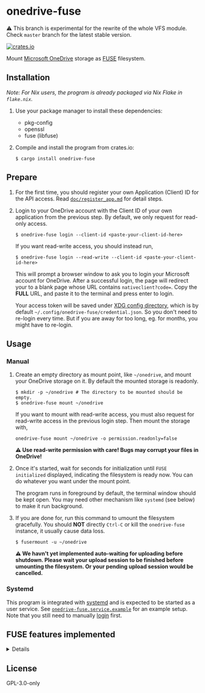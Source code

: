 # onedrive-fuse

:warning: This branch is experimental for the rewrite of the whole VFS module.
Check `master` branch for the latest stable version.

[![crates.io](https://img.shields.io/crates/v/onedrive-fuse.svg)](https://crates.io/crates/onedrive-fuse)

Mount [Microsoft OneDrive][onedrive] storage as [FUSE] filesystem.

[onedrive]: https://products.office.com/en-us/onedrive/online-cloud-storage
[FUSE]: https://github.com/libfuse/libfuse

## Installation

*Note: For Nix users, the program is already packaged via Nix Flake in `flake.nix`.*

1.  Use your package manager to install these dependencies:
    - pkg-config
    - openssl
    - fuse (libfuse)

1.  Compile and install the program from crates.io:

    ```
    $ cargo install onedrive-fuse
    ```

## Prepare

1.  For the first time, you should register your own Application (Client) ID for the API access.
    Read [`doc/register_app.md`](./doc/register_app.md) for detail steps.

1.  Login to your OneDrive account with the Client ID of your own application from the previous step.
    By default, we only request for read-only access.

    ```
    $ onedrive-fuse login --client-id <paste-your-client-id-here>
    ```

    If you want read-write access, you should instead run,
    ```
    $ onedrive-fuse login --read-write --client-id <paste-your-client-id-here>
    ```

    This will prompt a browser window to ask you to login your Microsoft account for OneDrive.
    After a successful login, the page will redirect your to a blank page
    whose URL contains `nativeclient?code=`.
    Copy the **FULL** URL, and paste it to the terminal and press enter to login.

    Your access token will be saved under [XDG config directory][xdg-dirs],
    which is by default `~/.config/onedrive-fuse/credential.json`.
    So you don't need to re-login every time.
    But if you are away for too long, eg. for months, you might have to re-login.

    [xdg-dirs]: https://specifications.freedesktop.org/basedir-spec/basedir-spec-latest.html

## Usage

### Manual

1.  Create an empty directory as mount point, like `~/onedrive`,
    and mount your OneDrive storage on it.
    By default the mounted storage is readonly.

    ```
    $ mkdir -p ~/onedrive # The directory to be mounted should be empty.
    $ onedrive-fuse mount ~/onedrive
    ```

    If you want to mount with read-write access,
    you must also request for read-write access in the previous login step.
    Then mount the storage with,

    ```
    onedrive-fuse mount ~/onedrive -o permission.readonly=false
    ```

    **:warning: Use read-write permission with care! Bugs may corrupt your files in OneDrive!**

1.  Once it's started, wait for seconds for initialization until `FUSE initialized` displayed,
    indicating the filesystem is ready now.
    You can do whatever you want under the mount point.

    The program runs in foreground by default, the terminal window should be kept open.
    You may need other mechanism like `systemd` (see below) to make it run background.

1.  If you are done for, run this command to umount the filesystem gracefully.
    You should **NOT** directly `Ctrl-C` or kill the `onedrive-fuse` instance,
    it usually cause data loss.

    ```
    $ fusermount -u ~/onedrive
    ```

    **:warning: We havn't yet implemented auto-waiting for uploading before shutdown.
    Please wait your upload session to be finished before umounting the filesystem.
    Or your pending upload session would be cancelled.**

### Systemd

This program is integrated with [systemd] and is expected to be started as a user service.
See [`onedrive-fuse.service.example`](./onedrive-fuse.service.example)
for an example setup.
Note that you still need to manually [login](#prepare) first.

[systemd]: https://systemd.io

## FUSE features implemented

<details>

- [ ] FUSE syscalls
  - [ ] Read
    - [ ] forget
    - [x] getattr
    - [x] lookup
    - [ ] open
    - [x] opendir
    - [ ] read
    - [x] readdir
    - [x] readdirplus
    - [ ] release
    - [x] releasedir
    - [ ] statfs
  - [ ] Write
    - [ ] create
    - [x] mkdir
    - [ ] open
    - [ ] rename
    - [ ] rmdir
    - [ ] setattr
    - [ ] unlink
    - [ ] write
  - [ ] Other
    - destroy
    - flush
    - [ ] fsync
    - [ ] fsyncdir
    - init
  - Unsupported
    - access
      - Permission check is done by kernel via `default_permissions`.
    - bmap
    - getlk
    - getxattr
    - link
    - listxattr
    - mknod
    - readlink
    - removexattr
    - setlk
    - setxattr
    - symlink

</details>

## License

GPL-3.0-only
